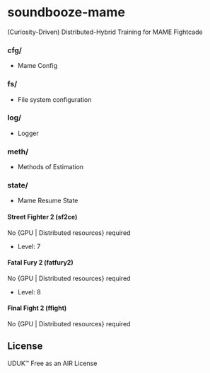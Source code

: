 # soundbooze-mame

(Curiosity-Driven) Distributed-Hybrid Training for MAME Fightcade

### cfg/

- Mame Config

### fs/

- File system configuration

### log/

- Logger

### meth/

- Methods of Estimation

### state/ 

- Mame Resume State

#### Street Fighter 2 (sf2ce)

No {GPU | Distributed resources} required

- Level: 7

#### Fatal Fury 2 (fatfury2)

No {GPU | Distributed resources} required

- Level: 8

#### Final Fight 2 (ffight)

No {GPU | Distributed resources} required

## License

UDUK™ Free as an AIR License
